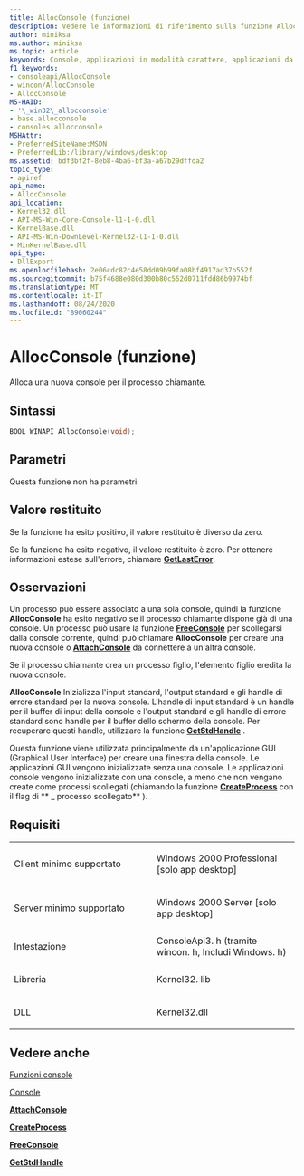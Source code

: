 ```yaml
---
title: AllocConsole (funzione)
description: Vedere le informazioni di riferimento sulla funzione AllocConsole, che alloca una nuova console per il processo chiamante.
author: miniksa
ms.author: miniksa
ms.topic: article
keywords: Console, applicazioni in modalità carattere, applicazioni da riga di comando, applicazioni Terminal, API console
f1_keywords:
- consoleapi/AllocConsole
- wincon/AllocConsole
- AllocConsole
MS-HAID:
- '\_win32\_allocconsole'
- base.allocconsole
- consoles.allocconsole
MSHAttr:
- PreferredSiteName:MSDN
- PreferredLib:/library/windows/desktop
ms.assetid: bdf3bf2f-8eb8-4ba6-bf3a-a67b29dffda2
topic_type:
- apiref
api_name:
- AllocConsole
api_location:
- Kernel32.dll
- API-MS-Win-Core-Console-l1-1-0.dll
- KernelBase.dll
- API-MS-Win-DownLevel-Kernel32-l1-1-0.dll
- MinKernelBase.dll
api_type:
- DllExport
ms.openlocfilehash: 2e06cdc82c4e58dd09b99fa08bf4917ad37b552f
ms.sourcegitcommit: b75f4688e080d300b80c552d0711fdd86b9974bf
ms.translationtype: MT
ms.contentlocale: it-IT
ms.lasthandoff: 08/24/2020
ms.locfileid: "89060244"
---
```

# <a name="allocconsole-function"></a>AllocConsole (funzione)


Alloca una nuova console per il processo chiamante.

<a name="syntax"></a>Sintassi
------

```C
BOOL WINAPI AllocConsole(void);
```

<a name="parameters"></a>Parametri
----------

Questa funzione non ha parametri.

<a name="return-value"></a>Valore restituito
------------

Se la funzione ha esito positivo, il valore restituito è diverso da zero.

Se la funzione ha esito negativo, il valore restituito è zero. Per ottenere informazioni estese sull'errore, chiamare [**GetLastError**](https://msdn.microsoft.com/library/windows/desktop/ms679360).

<a name="remarks"></a>Osservazioni
-------

Un processo può essere associato a una sola console, quindi la funzione **AllocConsole** ha esito negativo se il processo chiamante dispone già di una console. Un processo può usare la funzione [**FreeConsole**](freeconsole.md) per scollegarsi dalla console corrente, quindi può chiamare **AllocConsole** per creare una nuova console o [**AttachConsole**](attachconsole.md) da connettere a un'altra console.

Se il processo chiamante crea un processo figlio, l'elemento figlio eredita la nuova console.

**AllocConsole** Inizializza l'input standard, l'output standard e gli handle di errore standard per la nuova console. L'handle di input standard è un handle per il buffer di input della console e l'output standard e gli handle di errore standard sono handle per il buffer dello schermo della console. Per recuperare questi handle, utilizzare la funzione [**GetStdHandle**](getstdhandle.md) .

Questa funzione viene utilizzata principalmente da un'applicazione GUI (Graphical User Interface) per creare una finestra della console. Le applicazioni GUI vengono inizializzate senza una console. Le applicazioni console vengono inizializzate con una console, a meno che non vengano create come processi scollegati (chiamando la funzione [**CreateProcess**](https://msdn.microsoft.com/library/windows/desktop/ms682425) con il flag di ** \_ processo scollegato** ).

<a name="requirements"></a>Requisiti
------------

<table>
<colgroup>
<col width="50%" />
<col width="50%" />
</colgroup>
<tbody>
<tr class="odd">
<td><p>Client minimo supportato</p></td>
<td><p>Windows 2000 Professional [solo app desktop]</p></td>
</tr>
<tr class="even">
<td><p>Server minimo supportato</p></td>
<td><p>Windows 2000 Server [solo app desktop]</p></td>
</tr>
<tr class="odd">
<td><p>Intestazione</p></td>
<td>ConsoleApi3. h (tramite wincon. h, Includi Windows. h)</td>
</tr>
<tr class="even">
<td><p>Libreria</p></td>
<td>Kernel32. lib</td>
</tr>
<tr class="odd">
<td><p>DLL</p></td>
<td>Kernel32.dll</td>
</tr>
<tr class="even">
</tr>
<tr class="odd">
</tr>
<tr class="even">
</tr>
</tbody>
</table>

## <a name="span-idsee_alsospansee-also"></a><span id="see_also"></span>Vedere anche


[Funzioni console](console-functions.md)

[Console](consoles.md)

[**AttachConsole**](attachconsole.md)

[**CreateProcess**](https://msdn.microsoft.com/library/windows/desktop/ms682425)

[**FreeConsole**](freeconsole.md)

[**GetStdHandle**](getstdhandle.md)

 

 




